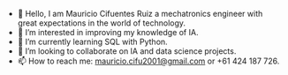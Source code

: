 - 👋 Hello, I am Mauricio Cifuentes Ruiz a mechatronics engineer with great expectations in the world of technology.
- 👀 I’m interested in improving my knowledge of IA.
- 🌱 I’m currently learning SQL with Python.
- 💞️ I’m looking to collaborate on IA and data science projects.
- 📫 How to reach me: mauricio.cifu2001@gmail.com or +61 424 187 726.
<!---
mauricifu2001-code/mauricifu2001-code is a ✨ special ✨ repository because its `README.md` (this file) appears on your GitHub profile.
You can click the Preview link to take a look at your changes.
--->
